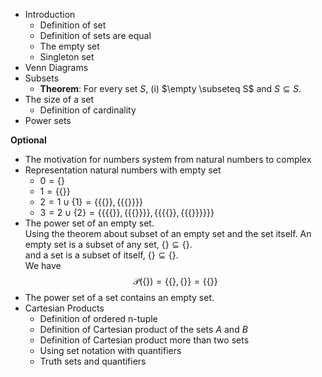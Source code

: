   - Introduction    
    - Definition of set 
    - Definition of sets are equal
    - The empty set
    - Singleton set
  - Venn Diagrams
  - Subsets
    - **Theorem**: For every set $S$, (i) $\empty \subseteq S$ and $S \subseteq S$.
  - The size of a set
    - Definition of cardinality
  - Power sets
  
  **Optional**
  - The motivation for numbers system from natural numbers to complex
  - Representation natural numbers with empty set
    - $0 = \{\}$
    - $1 = \left\{\{\}\right\}$
    - $2 = 1 \cup \{1\} 
         = \bigg\{\big\{\{\}\big\}, 
                 \Big\{ \big\{\{\} \big\} \Big\} \bigg\}$
    - $3 = 2 \cup \{2\}
         = \left\{\bigg\{\big\{\{\}\big\}, 
                 \Big\{ \big\{\{\} \big\} \Big\} \bigg\},
            \left\{
          \bigg\{\big\{\{\}\big\}, 
                 \Big\{ \big\{\{\} \big\} \Big\} \bigg\} 
            \right\}
           \right\}$
  - The power set of an empty set.    
    Using the theorem about subset of an empty set and the set itself.
    An empty set is a subset of any set, $\{\} \subseteq \{\}$.  
    and a set is a subset of itself, $\{\} \subseteq \{\}$.  
    We have
    $$
      \mathcal{P}(\{\}) = \big\{\{\}, \{\}\big\}  
        = \big\{\{\}\big\}
    $$
  - The power set of a set contains an empty set.
  - Cartesian Products
    - Definition of ordered n-tuple
    - Definition of Cartesian product of the sets $A$ and $B$
    - Definition of Cartesian product more than two sets
    - Using set notation with quantifiers
    - Truth sets and quantifiers

